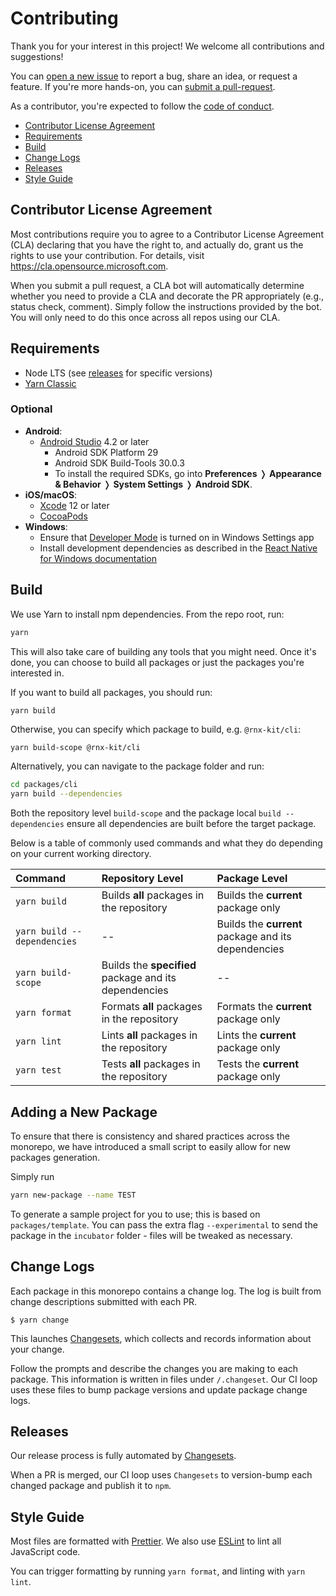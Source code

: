 <!--remove-block start-->

# Contributing

<!--remove-block end-->

Thank you for your interest in this project! We welcome all contributions and
suggestions!

You can
[open a new issue](https://github.com/microsoft/rnx-kit/issues/new/choose) to
report a bug, share an idea, or request a feature. If you're more hands-on, you
can [submit a pull-request](https://github.com/microsoft/rnx-kit/pulls).

As a contributor, you're expected to follow the
[code of conduct](https://github.com/microsoft/rnx-kit/blob/main/CODE_OF_CONDUCT.md).

<!--remove-block start-->

- [Contributor License Agreement](#Contributor-License-Agreement)
- [Requirements](#Requirements)
- [Build](#Build)
- [Change Logs](#Change-Logs)
- [Releases](#Releases)
- [Style Guide](#Style-Guide)

<!--remove-block end-->

## Contributor License Agreement

Most contributions require you to agree to a Contributor License Agreement (CLA)
declaring that you have the right to, and actually do, grant us the rights to
use your contribution. For details, visit https://cla.opensource.microsoft.com.

When you submit a pull request, a CLA bot will automatically determine whether
you need to provide a CLA and decorate the PR appropriately (e.g., status check,
comment). Simply follow the instructions provided by the bot. You will only need
to do this once across all repos using our CLA.

## Requirements

- Node LTS (see [releases](https://nodejs.org/en/about/releases/) for specific
  versions)
- [Yarn Classic](https://classic.yarnpkg.com/)

### Optional

- **Android**:
  - [Android Studio](https://developer.android.com/studio) 4.2 or later
    - Android SDK Platform 29
    - Android SDK Build-Tools 30.0.3
    - To install the required SDKs, go into **Preferences** ❭ **Appearance &
      Behavior** ❭ **System Settings** ❭ **Android SDK**.
- **iOS/macOS**:
  - [Xcode](https://apps.apple.com/app/xcode/id497799835?mt=12) 12 or later
  - [CocoaPods](https://cocoapods.org/)
- **Windows**:
  - Ensure that
    [Developer Mode](https://docs.microsoft.com/en-us/windows/uwp/get-started/enable-your-device-for-development)
    is turned on in Windows Settings app
  - Install development dependencies as described in the
    [React Native for Windows documentation](https://microsoft.github.io/react-native-windows/docs/rnw-dependencies)

## Build

We use Yarn to install npm dependencies. From the repo root, run:

```sh
yarn
```

This will also take care of building any tools that you might need. Once it's
done, you can choose to build all packages or just the packages you're
interested in.

If you want to build all packages, you should run:

```
yarn build
```

Otherwise, you can specify which package to build, e.g. `@rnx-kit/cli`:

```sh
yarn build-scope @rnx-kit/cli
```

Alternatively, you can navigate to the package folder and run:

```sh
cd packages/cli
yarn build --dependencies
```

Both the repository level `build-scope` and the package local
`build --dependencies` ensure all dependencies are built before the target
package.

Below is a table of commonly used commands and what they do depending on your
current working directory.

| Command                     | Repository Level                                      | Package Level                                       |
| :-------------------------- | :---------------------------------------------------- | :-------------------------------------------------- |
| `yarn build`                | Builds **all** packages in the repository             | Builds the **current** package only                 |
| `yarn build --dependencies` | --                                                    | Builds the **current** package and its dependencies |
| `yarn build-scope`          | Builds the **specified** package and its dependencies | --                                                  |
| `yarn format`               | Formats **all** packages in the repository            | Formats the **current** package only                |
| `yarn lint`                 | Lints **all** packages in the repository              | Lints the **current** package only                  |
| `yarn test`                 | Tests **all** packages in the repository              | Tests the **current** package only                  |

## Adding a New Package

To ensure that there is consistency and shared practices across the monorepo, we
have introduced a small script to easily allow for new packages generation.

Simply run

```sh
yarn new-package --name TEST
```

To generate a sample project for you to use; this is based on
`packages/template`. You can pass the extra flag `--experimental` to send the
package in the `incubator` folder - files will be tweaked as necessary.

## Change Logs

Each package in this monorepo contains a change log. The log is built from
change descriptions submitted with each PR.

```
$ yarn change
```

This launches [Changesets](https://github.com/atlassian/changesets#readme),
which collects and records information about your change.

Follow the prompts and describe the changes you are making to each package. This
information is written in files under `/.changeset`. Our CI loop uses these
files to bump package versions and update package change logs.

## Releases

Our release process is fully automated by
[Changesets](https://github.com/atlassian/changesets#readme).

When a PR is merged, our CI loop uses `Changesets` to version-bump each changed
package and publish it to `npm`.

## Style Guide

Most files are formatted with [Prettier](https://prettier.io/). We also use
[ESLint](https://eslint.org/) to lint all JavaScript code.

You can trigger formatting by running `yarn format`, and linting with
`yarn lint`.
